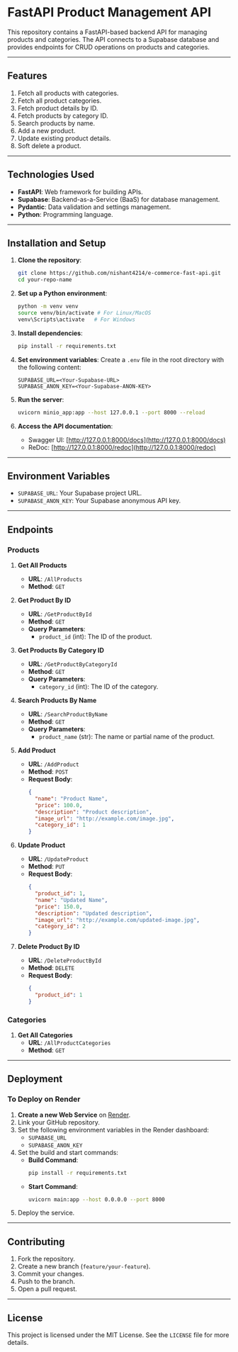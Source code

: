 # FastAPI Product Management API

This repository contains a FastAPI-based backend API for managing products and categories. The API connects to a Supabase database and provides endpoints for CRUD operations on products and categories.

---

## Features

1. Fetch all products with categories.
2. Fetch all product categories.
3. Fetch product details by ID.
4. Fetch products by category ID.
5. Search products by name.
6. Add a new product.
7. Update existing product details.
8. Soft delete a product.

---

## Technologies Used

- **FastAPI**: Web framework for building APIs.
- **Supabase**: Backend-as-a-Service (BaaS) for database management.
- **Pydantic**: Data validation and settings management.
- **Python**: Programming language.

---

## Installation and Setup

1. **Clone the repository**:
   ```bash
   git clone https://github.com/nishant4214/e-commerce-fast-api.git
   cd your-repo-name
   ```

2. **Set up a Python environment**:
   ```bash
   python -m venv venv
   source venv/bin/activate # For Linux/MacOS
   venv\Scripts\activate   # For Windows
   ```

3. **Install dependencies**:
   ```bash
   pip install -r requirements.txt
   ```

4. **Set environment variables**:
   Create a `.env` file in the root directory with the following content:
   ```env
   SUPABASE_URL=<Your-Supabase-URL>
   SUPABASE_ANON_KEY=<Your-Supabase-ANON-KEY>
   ```

5. **Run the server**:
   ```bash
   uvicorn minio_app:app --host 127.0.0.1 --port 8000 --reload
   ```

6. **Access the API documentation**:
   - Swagger UI: [http://127.0.0.1:8000/docs](http://127.0.0.1:8000/docs)
   - ReDoc: [http://127.0.0.1:8000/redoc](http://127.0.0.1:8000/redoc)

---

## Environment Variables

- `SUPABASE_URL`: Your Supabase project URL.
- `SUPABASE_ANON_KEY`: Your Supabase anonymous API key.

---

## Endpoints

### **Products**

1. **Get All Products**
   - **URL**: `/AllProducts`
   - **Method**: `GET`

2. **Get Product By ID**
   - **URL**: `/GetProductById`
   - **Method**: `GET`
   - **Query Parameters**:
     - `product_id` (int): The ID of the product.

3. **Get Products By Category ID**
   - **URL**: `/GetProductByCategoryId`
   - **Method**: `GET`
   - **Query Parameters**:
     - `category_id` (int): The ID of the category.

4. **Search Products By Name**
   - **URL**: `/SearchProductByName`
   - **Method**: `GET`
   - **Query Parameters**:
     - `product_name` (str): The name or partial name of the product.

5. **Add Product**
   - **URL**: `/AddProduct`
   - **Method**: `POST`
   - **Request Body**:
     ```json
     {
       "name": "Product Name",
       "price": 100.0,
       "description": "Product description",
       "image_url": "http://example.com/image.jpg",
       "category_id": 1
     }
     ```

6. **Update Product**
   - **URL**: `/UpdateProduct`
   - **Method**: `PUT`
   - **Request Body**:
     ```json
     {
       "product_id": 1,
       "name": "Updated Name",
       "price": 150.0,
       "description": "Updated description",
       "image_url": "http://example.com/updated-image.jpg",
       "category_id": 2
     }
     ```

7. **Delete Product By ID**
   - **URL**: `/DeleteProductById`
   - **Method**: `DELETE`
   - **Request Body**:
     ```json
     {
       "product_id": 1
     }
     ```

### **Categories**

1. **Get All Categories**
   - **URL**: `/AllProductCategories`
   - **Method**: `GET`

---

## Deployment

### **To Deploy on Render**

1. **Create a new Web Service** on [Render](https://render.com).
2. Link your GitHub repository.
3. Set the following environment variables in the Render dashboard:
   - `SUPABASE_URL`
   - `SUPABASE_ANON_KEY`
4. Set the build and start commands:
   - **Build Command**:
     ```bash
     pip install -r requirements.txt
     ```
   - **Start Command**:
     ```bash
     uvicorn main:app --host 0.0.0.0 --port 8000
     ```
5. Deploy the service.

---

## Contributing

1. Fork the repository.
2. Create a new branch (`feature/your-feature`).
3. Commit your changes.
4. Push to the branch.
5. Open a pull request.

---

## License

This project is licensed under the MIT License. See the `LICENSE` file for more details.

